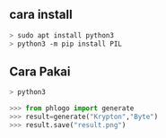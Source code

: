 <h2>cara install</h2>

```bash
> sudo apt install python3
> python3 -m pip install PIL
```
<h2>Cara Pakai</h2>

```bash
> python3
```
```python
>>> from phlogo import generate
>>> result=generate("Krypton","Byte")
>>> result.save("result.png")
```
